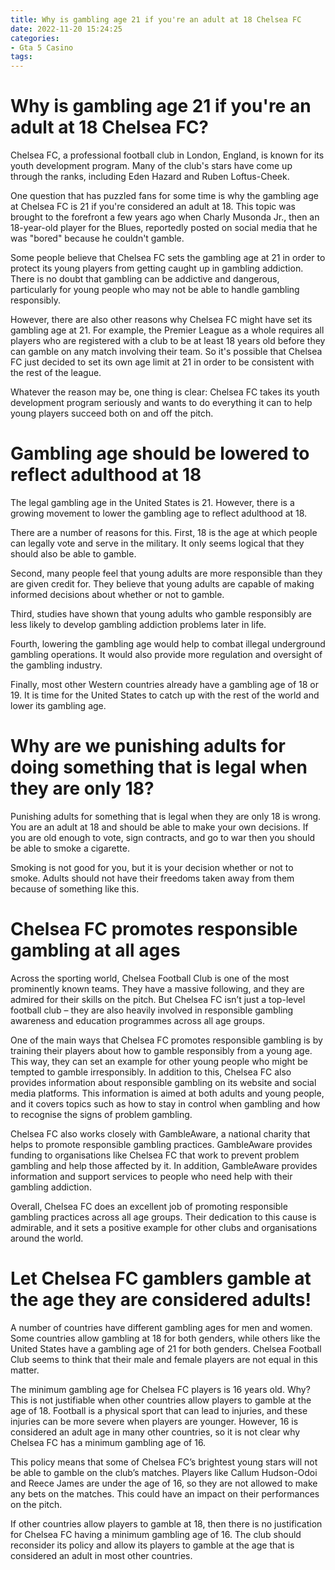```yaml
---
title: Why is gambling age 21 if you're an adult at 18 Chelsea FC
date: 2022-11-20 15:24:25
categories:
- Gta 5 Casino
tags:
---
```



#  Why is gambling age 21 if you're an adult at 18 Chelsea FC?

Chelsea FC, a professional football club in London, England, is known for its youth development program. Many of the club's stars have come up through the ranks, including Eden Hazard and Ruben Loftus-Cheek.

One question that has puzzled fans for some time is why the gambling age at Chelsea FC is 21 if you're considered an adult at 18. This topic was brought to the forefront a few years ago when Charly Musonda Jr., then an 18-year-old player for the Blues, reportedly posted on social media that he was "bored" because he couldn't gamble.

Some people believe that Chelsea FC sets the gambling age at 21 in order to protect its young players from getting caught up in gambling addiction. There is no doubt that gambling can be addictive and dangerous, particularly for young people who may not be able to handle gambling responsibly.

However, there are also other reasons why Chelsea FC might have set its gambling age at 21. For example, the Premier League as a whole requires all players who are registered with a club to be at least 18 years old before they can gamble on any match involving their team. So it's possible that Chelsea FC just decided to set its own age limit at 21 in order to be consistent with the rest of the league.

Whatever the reason may be, one thing is clear: Chelsea FC takes its youth development program seriously and wants to do everything it can to help young players succeed both on and off the pitch.

#  Gambling age should be lowered to reflect adulthood at 18

The legal gambling age in the United States is 21. However, there is a growing movement to lower the gambling age to reflect adulthood at 18.

There are a number of reasons for this. First, 18 is the age at which people can legally vote and serve in the military. It only seems logical that they should also be able to gamble.

Second, many people feel that young adults are more responsible than they are given credit for. They believe that young adults are capable of making informed decisions about whether or not to gamble.

Third, studies have shown that young adults who gamble responsibly are less likely to develop gambling addiction problems later in life.

Fourth, lowering the gambling age would help to combat illegal underground gambling operations. It would also provide more regulation and oversight of the gambling industry.

Finally, most other Western countries already have a gambling age of 18 or 19. It is time for the United States to catch up with the rest of the world and lower its gambling age.

#  Why are we punishing adults for doing something that is legal when they are only 18?

Punishing adults for something that is legal when they are only 18 is wrong. You are an adult at 18 and should be able to make your own decisions. If you are old enough to vote, sign contracts, and go to war then you should be able to smoke a cigarette.

Smoking is not good for you, but it is your decision whether or not to smoke. Adults should not have their freedoms taken away from them because of something like this.

#  Chelsea FC promotes responsible gambling at all ages

Across the sporting world, Chelsea Football Club is one of the most prominently known teams. They have a massive following, and they are admired for their skills on the pitch. But Chelsea FC isn’t just a top-level football club – they are also heavily involved in responsible gambling awareness and education programmes across all age groups.

One of the main ways that Chelsea FC promotes responsible gambling is by training their players about how to gamble responsibly from a young age. This way, they can set an example for other young people who might be tempted to gamble irresponsibly. In addition to this, Chelsea FC also provides information about responsible gambling on its website and social media platforms. This information is aimed at both adults and young people, and it covers topics such as how to stay in control when gambling and how to recognise the signs of problem gambling.

Chelsea FC also works closely with GambleAware, a national charity that helps to promote responsible gambling practices. GambleAware provides funding to organisations like Chelsea FC that work to prevent problem gambling and help those affected by it. In addition, GambleAware provides information and support services to people who need help with their gambling addiction.

Overall, Chelsea FC does an excellent job of promoting responsible gambling practices across all age groups. Their dedication to this cause is admirable, and it sets a positive example for other clubs and organisations around the world.

#  Let Chelsea FC gamblers gamble at the age they are considered adults!

A number of countries have different gambling ages for men and women. Some countries allow gambling at 18 for both genders, while others like the United States have a gambling age of 21 for both genders. Chelsea Football Club seems to think that their male and female players are not equal in this matter.

The minimum gambling age for Chelsea FC players is 16 years old. Why? This is not justifiable when other countries allow players to gamble at the age of 18. Football is a physical sport that can lead to injuries, and these injuries can be more severe when players are younger. However, 16 is considered an adult age in many other countries, so it is not clear why Chelsea FC has a minimum gambling age of 16.

This policy means that some of Chelsea FC’s brightest young stars will not be able to gamble on the club’s matches. Players like Callum Hudson-Odoi and Reece James are under the age of 16, so they are not allowed to make any bets on the matches. This could have an impact on their performances on the pitch.

If other countries allow players to gamble at 18, then there is no justification for Chelsea FC having a minimum gambling age of 16. The club should reconsider its policy and allow its players to gamble at the age that is considered an adult in most other countries.